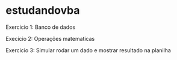# estudandovba


Exercicio 1: Banco de dados

Execicio 2: Operações matematicas

Exercicio 3: Simular rodar um dado e mostrar resultado na planilha
